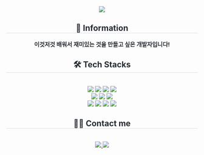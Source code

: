 <!---
- 👋 Hi, I’m @zzzyunyun
- 👀 I’m interested in ...
- 🌱 I’m currently learning ...
- 💞️ I’m looking to collaborate on ...
- 📫 How to reach me ...

zzzyunyun/zzzyunyun is a ✨ special ✨ repository because its `README.md` (this file) appears on your GitHub profile.
You can click the Preview link to take a look at your changes.
--->

<div align= "center"> 
    <img src="https://capsule-render.vercel.app/api?type=rounded&color=d57cfe&height=180&text=Lee%20Jiyun&animation=&fontColor=ffffff&fontSize=60" />
    <h2 style="border-bottom: 1px solid #d8dee4; color: #282d33;"> 👾 Information </h2>  
    <div style="font-weight: 700; font-size: 15px; text-align: center; color: #282d33;"> 이것저것 배워서 재미있는 것을 만들고 싶은 개발자입니다! </div> 
    </div>
    <div align= "center">
    <h2 style="border-bottom: 1px solid #d8dee4; color: #282d33;"> 🛠️ Tech Stacks </h2> <br> 
    <div style="margin: 0 auto; text-align: center;" align= "center">
        <img src="https://img.shields.io/badge/HTML5-E34F26?style=for-the-badge&logo=HTML5&logoColor=white">
        <img src="https://img.shields.io/badge/CSS3-1572B6?style=for-the-badge&logo=CSS3&logoColor=white">
        <img src="https://img.shields.io/badge/Javascript-F7DF1E?style=for-the-badge&logo=Javascript&logoColor=white">
        <img src="https://img.shields.io/badge/jQuery-0769AD?style=for-the-badge&logo=jQuery&logoColor=white">
        <br/>
        <img src="https://img.shields.io/badge/Java-007396?style=for-the-badge&logo=Java&logoColor=white">
        <img src="https://img.shields.io/badge/Oracle-F80000?style=for-the-badge&logo=Oracle&logoColor=white">
        <img src="https://img.shields.io/badge/Spring Boot-6DB33F?style=for-the-badge&logo=Spring Boot&logoColor=white">
        <br />
        <img src="https://img.shields.io/badge/Git-F05032?style=for-the-badge&logo=Git&logoColor=white">
        <img src="https://img.shields.io/badge/Github-181717?style=for-the-badge&logo=Github&logoColor=white">
        <img src="https://img.shields.io/badge/Discord-5865F2?style=for-the-badge&logo=Discord&logoColor=white">
        <img src="https://img.shields.io/badge/Figma-F24E1E?style=for-the-badge&logo=Figma&logoColor=white">
        <br/></div>
    </div>
    <div align= "center">
    <h2 style="border-bottom: 1px solid #d8dee4; color: #282d33;"> 🧑‍💻 Contact me </h2> <br> 
    <div align= "center">
        <a href=mailto:wbs0810@gmail.com> <img src="https://img.shields.io/badge/Gmail-EA4335?style=for-the-badge&logo=Gmail&logoColor=white&link=mailto:wbs0810@gmail.com"> </a>
        <a href=https://www.notion.so/wbs0810/> <img src="https://img.shields.io/badge/Notion-000000?style=for-the-badge&logo=Notion&logoColor=white&link=https://www.notion.so/wbs0810/"> </a>
          </div>  <br> 
    <div align= "center">  </div> 
    </div>
